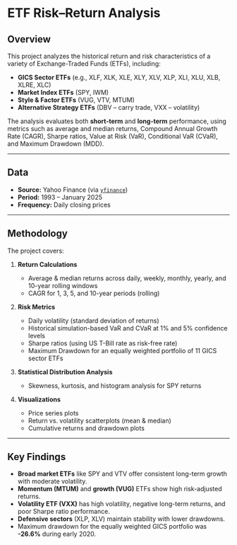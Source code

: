 # ETF Risk–Return Analysis

## Overview
This project analyzes the historical return and risk characteristics of a variety of Exchange-Traded Funds (ETFs), including:

- **GICS Sector ETFs** (e.g., XLF, XLK, XLE, XLY, XLV, XLP, XLI, XLU, XLB, XLRE, XLC)
- **Market Index ETFs** (SPY, IWM)
- **Style & Factor ETFs** (VUG, VTV, MTUM)
- **Alternative Strategy ETFs** (DBV – carry trade, VXX – volatility)

The analysis evaluates both **short-term** and **long-term** performance, using metrics such as average and median returns, Compound Annual Growth Rate (CAGR), Sharpe ratios, Value at Risk (VaR), Conditional VaR (CVaR), and Maximum Drawdown (MDD).

---

## Data
- **Source:** Yahoo Finance (via [`yfinance`](https://pypi.org/project/yfinance/))
- **Period:** 1993 – January 2025
- **Frequency:** Daily closing prices

---

## Methodology
The project covers:

1. **Return Calculations**
   - Average & median returns across daily, weekly, monthly, yearly, and 10-year rolling windows
   - CAGR for 1, 3, 5, and 10-year periods (rolling)

2. **Risk Metrics**
   - Daily volatility (standard deviation of returns)
   - Historical simulation-based VaR and CVaR at 1% and 5% confidence levels
   - Sharpe ratios (using US T-Bill rate as risk-free rate)
   - Maximum Drawdown for an equally weighted portfolio of 11 GICS sector ETFs

3. **Statistical Distribution Analysis**
   - Skewness, kurtosis, and histogram analysis for SPY returns

4. **Visualizations**
   - Price series plots
   - Return vs. volatility scatterplots (mean & median)
   - Cumulative returns and drawdown plots

---

## Key Findings
- **Broad market ETFs** like SPY and VTV offer consistent long-term growth with moderate volatility.
- **Momentum (MTUM)** and **growth (VUG)** ETFs show high risk-adjusted returns.
- **Volatility ETF (VXX)** has high volatility, negative long-term returns, and poor Sharpe ratio performance.
- **Defensive sectors** (XLP, XLV) maintain stability with lower drawdowns.
- Maximum drawdown for the equally weighted GICS portfolio was **-26.6%** during early 2020.
